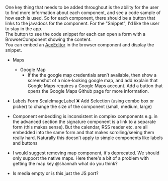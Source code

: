 One key thing that needs to be added throughout is the ability for the user to find more information about 
each component, and see a code sample of how each is used.  So for each component, there should be a button 
that links to the javadocs for the component.  For the "Snippet", I'd like the user to stay in the app.  
The button to see the code snippet for each can open a form with a BrowserComponent showing the content.  
You can embed an [AceEditor](https://ace.c9.io/) in the browser component and display the snippet.

- Maps
	- Google Map
		- If the the google map credentials aren’t available, then show a screenshot of a nice-looking 
		google map, and add explain that Google Maps requires a Google Maps account.  Add a button that 
		opens  the Google Maps Github page for more information.	
		
- Labels Form
	ScaleImageLabel 
		❌ Add Selection (using combo box or picker) to change the size of the component (small, medium, large)

- Component embedding is inconsistent in complex components e.g. in the advanced section the signature component 
is a link to a separate form (this makes sense). But the calendar, RSS reader etc. are all embedded into the same 
form and that makes scrolling/seeing them really hard.
Naturally this doesn't apply to simple components like labels and buttons
    
- I would suggest removing map component, it's deprecated. We should only support the native maps. 
Here there's a bit of a problem with getting the map key @shannah what do you think?
    
- Is media empty or is this just the JS port?